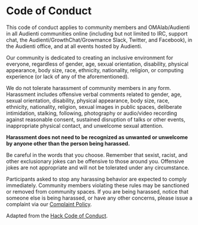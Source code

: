 # Code of Conduct

This code of conduct applies to community members and OMAlab/Audienti in all Audienti communities online (including but not limited to IRC, support chat, the Audienti/GrowthChat/Growmance Slack, Twitter, and Facebook), in the Audienti office, and at all events hosted by Audienti.

Our community is dedicated to creating an inclusive environment for everyone, regardless of gender, age, sexual orientation, disability, physical appearance, body size, race, ethnicity, nationality, religion, or computing experience (or lack of any of the aforementioned).

We do not tolerate harassment of community members in any form. Harassment includes offensive verbal comments related to gender, age, sexual orientation, disability, physical appearance, body size, race, ethnicity, nationality, religion, sexual images in public spaces, deliberate intimidation, stalking, following, photography or audio\/video recording against reasonable consent, sustained disruption of talks or other events, inappropriate physical contact, and unwelcome sexual attention.

**Harassment does not need to be recognized as unwanted or unwelcome by anyone other than the person being harassed.**

Be careful in the words that you choose. Remember that sexist, racist, and other exclusionary jokes can be offensive to those around you. Offensive jokes are not appropriate and will not be tolerated under any circumstance.

Participants asked to stop any harassing behavior are expected to comply immediately. Community members violating these rules may be sanctioned or removed from community spaces. If you are being harassed, notice that someone else is being harassed, or have any other concerns, please issue a complaint via our [Complaint Policy](../Employment-Policies/Complaint-Policy.md).

Adapted from the [Hack Code of Conduct](http://hackcodeofconduct.org/).

